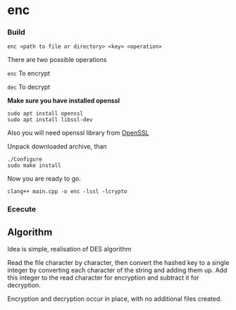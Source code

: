 # enc

### Build
```
enc <path to file or directory> <key> <operation>
```

There are two possible operations

`enc` To encrypt 

`dec` To decrypt

**Make sure you have installed openssl**

```
sudo apt install openssl
sudo apt install libssl-dev
```
Also you will need openssl library from [OpenSSL](https://www.openssl.org)

Unpack downloaded archive, than
```
./Configure
sudo make install
```
Now you are ready to go.

```
clang++ main.cpp -o enc -lssl -lcrypto
```

### Ececute

## Algorithm
Idea is simple, realisation of DES algorithm

Read the file character by character, then convert the hashed key to a single integer by converting each character of the string and adding them up. Add this integer to the read character for encryption and subtract it for decryption.

Encryption and decryption occur in place, with no additional files created.